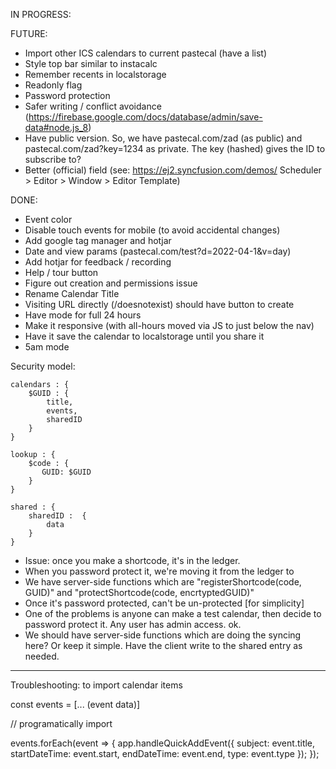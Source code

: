 IN PROGRESS:

FUTURE:

- Import other ICS calendars to current pastecal (have a list)
- Style top bar similar to instacalc
- Remember recents in localstorage
- Readonly flag
- Password protection
- Safer writing / conflict avoidance (https://firebase.google.com/docs/database/admin/save-data#node.js_8)
- Have public version. So, we have pastecal.com/zad (as public) and pastecal.com/zad?key=1234 as private. The key (hashed) gives the ID to subscribe to?
- Better (official) field (see: https://ej2.syncfusion.com/demos/ Scheduler > Editor > Window > Editor Template)

DONE:

- Event color
- Disable touch events for mobile (to avoid accidental changes)
- Add google tag manager and hotjar
- Date and view params (pastecal.com/test?d=2022-04-1&v=day)
- Add hotjar for feedback / recording
- Help / tour button
- Figure out creation and permissions issue
- Rename Calendar Title
- Visiting URL directly (/doesnotexist) should have button to create
- Have mode for full 24 hours
- Make it responsive (with all-hours moved via JS to just below the nav)
- Have it save the calendar to localstorage until you share it
- 5am mode

Security model:

```
calendars : {
    $GUID : {
        title,
        events,
        sharedID
    }
}

lookup : {
    $code : {
       GUID: $GUID
    }
}

shared : {
    sharedID :  {
        data
    }
}
```

- Issue: once you make a shortcode, it's in the ledger.
- When you password protect it, we're moving it from the ledger to
- We have server-side functions which are "registerShortcode(code, GUID)" and "protectShortcode(code, encrtyptedGUID)"
- Once it's password protected, can't be un-protected [for simplicity]
- One of the problems is anyone can make a test calendar, then decide to password protect it. Any user has admin access. ok.
- We should have server-side functions which are doing the syncing here? Or keep it simple. Have the client write to the shared entry as needed.

---
Troubleshooting: to import calendar items

const events = [... (event data)]

// programatically import

events.forEach(event => {
    app.handleQuickAddEvent({
      subject: event.title,
      startDateTime: event.start,
      endDateTime: event.end,
      type: event.type
    });
  });